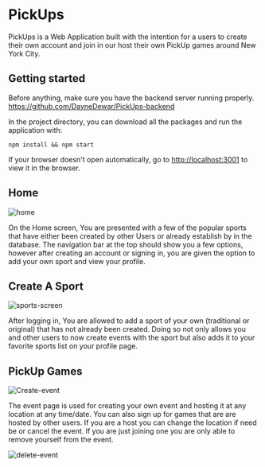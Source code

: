 # PickUps

PickUps is a Web Application built with the intention for a users to create their own account and join in our host their own PickUp games around New York City.

## Getting started
Before anything, make sure you have the backend server running properly. https://github.com/DayneDewar/PickUps-backend

In the project directory, you can download all the packages and run the application with:

`npm install && npm start`

If your browser doesn't open automatically, go to [http://localhost:3001](http://localhost:3001) to view it in the browser.


## Home

![home](https://user-images.githubusercontent.com/76142052/121751586-733e2300-cadc-11eb-81ef-1c3769c056fc.gif)

On the Home screen, You are presented with a few of the popular sports that have either been created by other Users or already establish by in the database. The navigation bar at the top should show you a few options, however after creating an account or signing in, you are given the option to add your own sport and view your profile.

## Create A Sport

![sports-screen](https://user-images.githubusercontent.com/76142052/121751620-89e47a00-cadc-11eb-95eb-a93c2febd512.gif)

After logging in, You are allowed to add a sport of your own (traditional or original) that has not already been created. Doing so not only allows you and other users to now create events with the sport but also adds it to your favorite sports list on your profile page.

## PickUp Games

![Create-event](https://user-images.githubusercontent.com/76142052/121751640-9072f180-cadc-11eb-9caf-261bcb7c6980.gif)

The event page is used for creating your own event and hosting it at any location at any time/date. You can also sign up for games that are are hosted by other users. If you are a host you can change the location if need be or cancel the event. If you are just joining one you are only able to remove yourself from the event.

![delete-event](https://user-images.githubusercontent.com/76142052/121751656-97016900-cadc-11eb-81c5-1cf40e1e168d.gif)




